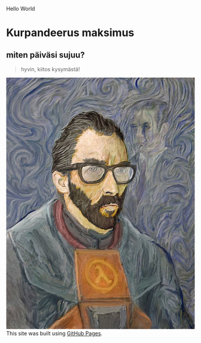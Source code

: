 Hello World
# **Kurpandeerus maksimus** 
## miten päiväsi sujuu?
> hyvin, kiitos kysymästä!

![kuva](assets/images/picture.jpg)
This site was built using [GitHub Pages](https://www.youtube.com/watch?v=SZM8hWj0KEQ&t=231s).